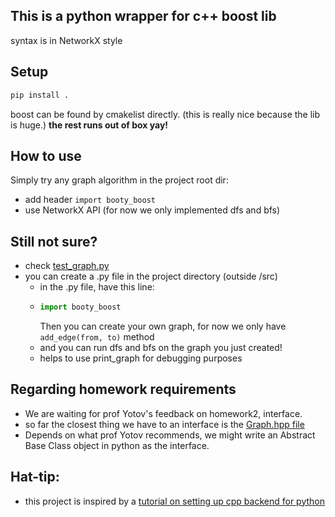 ## This is a python wrapper for c++ boost lib
syntax is in NetworkX style 

## Setup
```bash
pip install .
```

boost can be found by cmakelist directly.
(this is really nice because the lib is huge.)
**the rest runs out of box yay!**


## How to use
Simply try any graph algorithm in the project root dir:
- add header ```import booty_boost``` 
- use NetworkX API
(for now we only implemented dfs and bfs)

## Still not sure?
- check [test_graph.py](./test_graph.py)
- you can create a .py file in the project directory (outside /src)
  - in the .py file, have this line:
  - ```python
    import booty_boost
    ```
    Then you can create your own graph, for now we only have ``add_edge(from, to)`` method
  - and you can run dfs and bfs on the graph you just created!
  - helps to use print_graph for debugging purposes

## Regarding homework requirements
  - We are waiting for prof Yotov's feedback on homework2, interface.
  - so far the closest thing we have to an interface is the [Graph.hpp file](src/Graph.hpp)
  - Depends on what prof Yotov recommends, we might write an Abstract Base Class object in python as the interface.

## Hat-tip:
- this project is inspired by a [tutorial on setting up cpp backend for python](https://nanobind.readthedocs.io/en/latest/packaging.html)